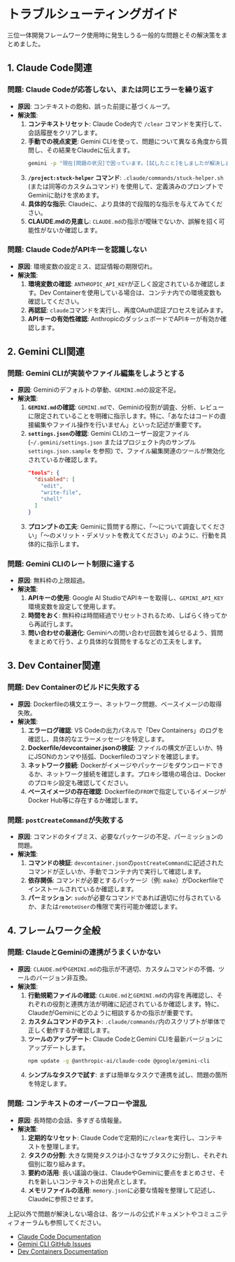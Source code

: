 # トラブルシューティングガイド

三位一体開発フレームワーク使用時に発生しうる一般的な問題とその解決策をまとめました。

## 1. Claude Code関連

### 問題: Claude Codeが応答しない、または同じエラーを繰り返す
- **原因**: コンテキストの飽和、誤った前提に基づくループ。
- **解決策**:
    1. **コンテキストリセット**: Claude Code内で `/clear` コマンドを実行して、会話履歴をクリアします。
    2. **手動での視点変更**: Gemini CLIを使って、問題について異なる角度から質問し、その結果をClaudeに伝えます。
       ```bash
       gemini -p "現在[問題の状況]で困っています。[試したこと]をしましたが解決しません。他に考えられる原因やアプローチはありますか？"
       ```
    3. **`/project:stuck-helper` コマンド**: `.claude/commands/stuck-helper.sh` (または同等のカスタムコマンド) を使用して、定義済みのプロンプトでGeminiに助けを求めます。
    4. **具体的な指示**: Claudeに、より具体的で段階的な指示を与えてみてください。
    5. **CLAUDE.mdの見直し**: `CLAUDE.md`の指示が曖昧でないか、誤解を招く可能性がないか確認します。

### 問題: Claude CodeがAPIキーを認識しない
- **原因**: 環境変数の設定ミス、認証情報の期限切れ。
- **解決策**:
    1. **環境変数の確認**: `ANTHROPIC_API_KEY`が正しく設定されているか確認します。Dev Containerを使用している場合は、コンテナ内での環境変数も確認してください。
    2. **再認証**: `claude`コマンドを実行し、再度OAuth認証プロセスを試みます。
    3. **APIキーの有効性確認**: AnthropicのダッシュボードでAPIキーが有効か確認します。

## 2. Gemini CLI関連

### 問題: Gemini CLIが実装やファイル編集をしようとする
- **原因**: Geminiのデフォルトの挙動、`GEMINI.md`の設定不足。
- **解決策**:
    1. **`GEMINI.md`の確認**: `GEMINI.md`で、Geminiの役割が調査、分析、レビューに限定されていることを明確に指示します。特に、「あなたはコードの直接編集やファイル操作を行いません」といった記述が重要です。
    2. **`settings.json`の確認**: Gemini CLIのユーザー設定ファイル (`~/.gemini/settings.json` またはプロジェクト内のサンプル `settings.json.sample` を参照) で、ファイル編集関連のツールが無効化されているか確認します。
       ```json
       "tools": {
         "disabled": [
           "edit",
           "write-file",
           "shell"
         ]
       }
       ```
    3. **プロンプトの工夫**: Geminiに質問する際に、「～について調査してください」「～のメリット・デメリットを教えてください」のように、行動を具体的に指示します。

### 問題: Gemini CLIのレート制限に達する
- **原因**: 無料枠の上限超過。
- **解決策**:
    1. **APIキーの使用**: Google AI StudioでAPIキーを取得し、`GEMINI_API_KEY`環境変数を設定して使用します。
    2. **時間をおく**: 無料枠は時間経過でリセットされるため、しばらく待ってから再試行します。
    3. **問い合わせの最適化**: Geminiへの問い合わせ回数を減らせるよう、質問をまとめて行う、より具体的な質問をするなどの工夫をします。

## 3. Dev Container関連

### 問題: Dev Containerのビルドに失敗する
- **原因**: Dockerfileの構文エラー、ネットワーク問題、ベースイメージの取得失敗。
- **解決策**:
    1. **エラーログ確認**: VS Codeの出力パネルで「Dev Containers」のログを確認し、具体的なエラーメッセージを特定します。
    2. **Dockerfile/devcontainer.jsonの検証**: ファイルの構文が正しいか、特にJSONのカンマや括弧、Dockerfileのコマンドを確認します。
    3. **ネットワーク接続**: Dockerがイメージやパッケージをダウンロードできるか、ネットワーク接続を確認します。プロキシ環境の場合は、Dockerのプロキシ設定も確認してください。
    4. **ベースイメージの存在確認**: Dockerfileの`FROM`で指定しているイメージがDocker Hub等に存在するか確認します。

### 問題: `postCreateCommand`が失敗する
- **原因**: コマンドのタイプミス、必要なパッケージの不足、パーミッションの問題。
- **解決策**:
    1. **コマンドの検証**: `devcontainer.json`の`postCreateCommand`に記述されたコマンドが正しいか、手動でコンテナ内で実行して確認します。
    2. **依存関係**: コマンドが必要とするパッケージ（例: `make`）がDockerfileでインストールされているか確認します。
    3. **パーミッション**: `sudo`が必要なコマンドであれば適切に付与されているか、または`remoteUser`の権限で実行可能か確認します。

## 4. フレームワーク全般

### 問題: ClaudeとGeminiの連携がうまくいかない
- **原因**: `CLAUDE.md`や`GEMINI.md`の指示が不適切、カスタムコマンドの不備、ツールのバージョン非互換。
- **解決策**:
    1. **行動規範ファイルの確認**: `CLAUDE.md`と`GEMINI.md`の内容を再確認し、それぞれの役割と連携方法が明確に記述されているか確認します。特に、ClaudeがGeminiにどのように相談するかの指示が重要です。
    2. **カスタムコマンドのテスト**: `.claude/commands/`内のスクリプトが単体で正しく動作するか確認します。
    3. **ツールのアップデート**: Claude CodeとGemini CLIを最新バージョンにアップデートします。
       ```bash
       npm update -g @anthropic-ai/claude-code @google/gemini-cli
       ```
    4. **シンプルなタスクで試す**: まずは簡単なタスクで連携を試し、問題の箇所を特定します。

### 問題: コンテキストのオーバーフローや混乱
- **原因**: 長時間の会話、多すぎる情報量。
- **解決策**:
    1. **定期的なリセット**: Claude Codeで定期的に`/clear`を実行し、コンテキストを整理します。
    2. **タスクの分割**: 大きな開発タスクは小さなサブタスクに分割し、それぞれ個別に取り組みます。
    3. **要約の活用**: 長い議論の後は、ClaudeやGeminiに要点をまとめさせ、それを新しいコンテキストの出発点とします。
    4. **メモリファイルの活用**: `memory.json`に必要な情報を整理して記述し、Claudeに参照させます。

上記以外で問題が解決しない場合は、各ツールの公式ドキュメントやコミュニティフォーラムも参照してください。
- [Claude Code Documentation](https://docs.anthropic.com/claude-code)
- [Gemini CLI GitHub Issues](https://github.com/google-gemini/gemini-cli/issues)
- [Dev Containers Documentation](https://containers.dev/docs)
